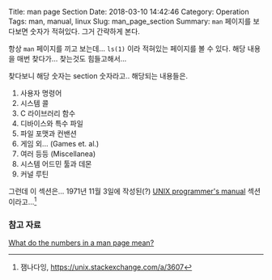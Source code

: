 Title: man page Section
Date: 2018-03-10 14:42:46
Category: Operation
Tags: man, manual, linux
Slug: man_page_section
Summary: `man` 페이지를 보다보면 숫자가 적혀있다. 그거 간략하게 본다.

항상  `man` 페이지를 끼고 보는데... `ls(1)` 이라 적혀있는 페이지를 볼 수 있다.
해당 내용을 매번 찾다가... 찾는것도 힘들고해서...

찾다보니 해당 숫자는 section 숫자라고..
해당되는 내용들은.

1. 사용자 명령어
2. 시스템 콜
3. C 라이브러리 함수
4. 디바이스와 특수 파일
5. 파일 포맷과 컨밴션
6. 게임 외... (Games et. al.)
7. 여러 등등 (Miscellanea)
8. 시스템 어드민 툴과 데몬
9. 커널 루틴

그런데 이 섹션은... 1971년 11월 3일에 작성된(?) [UNIX programmer's manual][2] 섹션이라고...[^1]

### 참고 자료

[What do the numbers in a man page mean?][1]

[1]: https://unix.stackexchange.com/questions/3586/what-do-the-numbers-in-a-man-page-mean
[2]: https://www.bell-labs.com/usr/dmr/www/manintro.html

[^1]: 잼나다잉, https://unix.stackexchange.com/a/3607